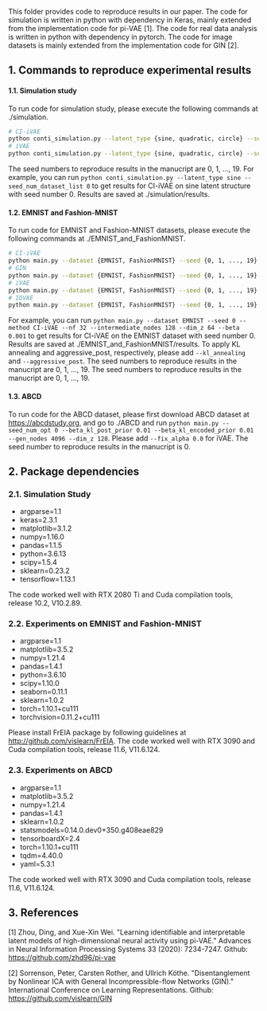 This folder provides code to reproduce results in our paper. The code for simulation is written in python with dependency in Keras, mainly extended from the implementation code for pi-VAE [1]. The code for real data analysis is written in python with dependency in pytorch. The code for image datasets is mainly extended from the implementation code for GIN [2].

## 1. Commands to reproduce experimental results
#### 1.1. Simulation study
To run code for simulation study, please execute the following commands at ./simulation.
```bash
# CI-iVAE
python conti_simulation.py --latent_type {sine, quadratic, circle} --seed_num_dataset_list {0, 1, ..., 19}
# iVAE
python conti_simulation.py --latent_type {sine, quadratic, circle} --seed_num_dataset_list {0, 1, ..., 19} --fix_alpha 0.0
```
The seed numbers to reproduce results in the manucript are 0, 1, ..., 19. For example, you can run ``python conti_simulation.py --latent_type sine --seed_num_dataset_list 0`` to get results for CI-iVAE on sine latent structure with seed number 0. Results are saved at ./simulation/results.

#### 1.2. EMNIST and Fashion-MNIST
To run code for EMNIST and Fashion-MNIST datasets, please execute the following commands at ./EMNIST_and_FashionMNIST.
```bash
# CI-iVAE
python main.py --dataset {EMNIST, FashionMNIST} --seed {0, 1, ..., 19} --method CI-iVAE --nf 32 --intermediate_nodes 128 --dim_z 64 --beta 0.001
# GIN
python main.py --dataset {EMNIST, FashionMNIST} --seed {0, 1, ..., 19} --method GIN
# iVAE
python main.py --dataset {EMNIST, FashionMNIST} --seed {0, 1, ..., 19} --method iVAE --nf 32 --intermediate_nodes 128 --dim_z 64 --beta 0.001
# IDVAE
python main.py --dataset {EMNIST, FashionMNIST} --seed {0, 1, ..., 19} --method IDVAE --nf 32 --intermediate_nodes 128 --dim_z 64 --beta 0.001
```
For example, you can run ``python main.py --dataset EMNIST --seed 0 --method CI-iVAE --nf 32 --intermediate_nodes 128 --dim_z 64 --beta 0.001`` to get results for CI-iVAE on the EMNIST dataset with seed number 0. Results are saved at ./EMNIST_and_FashionMNIST/results. To apply KL annealing and aggressive_post, respectively, please add ``--kl_annealing`` and ``--aggressive_post``. The seed numbers to reproduce results in the manucript are 0, 1, ..., 19. The seed numbers to reproduce results in the manucript are 0, 1, ..., 19.

#### 1.3. ABCD
To run code for the ABCD dataset, please first download ABCD dataset at https://abcdstudy.org, and go to ./ABCD and run ``python main.py --seed_num_opt 0 --beta_kl_post_prior 0.01 --beta_kl_encoded_prior 0.01 --gen_nodes 4096 --dim_z 128``. Please add ``--fix_alpha 0.0`` for iVAE. The seed number to reproduce results in the manucript is 0.

## 2. Package dependencies
### 2.1. Simulation Study
- argparse=1.1
- keras=2.3.1
- matplotlib=3.1.2
- numpy=1.16.0
- pandas=1.1.5
- python=3.6.13
- scipy=1.5.4
- sklearn=0.23.2
- tensorflow=1.13.1

The code worked well with RTX 2080 Ti and Cuda compilation tools, release 10.2, V10.2.89.

### 2.2. Experiments on EMNIST and Fashion-MNIST
- argparse=1.1
- matplotlib=3.5.2
- numpy=1.21.4
- pandas=1.4.1
- python=3.6.10
- scipy=1.10.0
- seaborn=0.11.1
- sklearn=1.0.2
- torch=1.10.1+cu111
- torchvision=0.11.2+cu111

Please install FrEIA package by following guidelines at http://github.com/vislearn/FrEIA. The code worked well with RTX 3090 and Cuda compilation tools, release 11.6, V11.6.124.

### 2.3. Experiments on ABCD
- argparse=1.1
- matplotlib=3.5.2
- numpy=1.21.4
- pandas=1.4.1
- sklearn=1.0.2
- statsmodels=0.14.0.dev0+350.g408eae829
- tensorboardX=2.4
- torch=1.10.1+cu111
- tqdm=4.40.0
- yaml=5.3.1

The code worked well with RTX 3090 and Cuda compilation tools, release 11.6, V11.6.124.

## 3. References
[1] Zhou, Ding, and Xue-Xin Wei. "Learning identifiable and interpretable latent models of high-dimensional neural activity using pi-VAE." Advances in Neural Information Processing Systems 33 (2020): 7234-7247. Github: https://github.com/zhd96/pi-vae

[2] Sorrenson, Peter, Carsten Rother, and Ullrich Köthe. "Disentanglement by Nonlinear ICA with General Incompressible-flow Networks (GIN)." International Conference on Learning Representations. Github: https://github.com/vislearn/GIN
